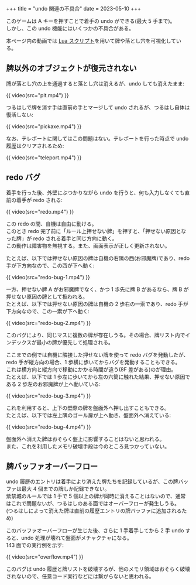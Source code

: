 +++
title = "undo 関連の不具合"
date = 2023-05-10
+++

このゲームは A キーを押すことで着手の undo ができる(最大 5 手まで)。  
しかし、この undo 機能にはいくつかの不具合がある。

本ページ内の動画では [Lua スクリプト](https://gist.github.com/taotao54321/96c2b1b329613cf67d0282e16ef2d73a)を用いて牌や落とし穴を可視化している。


## 牌以外のオブジェクトが復元されない

牌が落とし穴の上を通過すると落とし穴は消えるが、undo しても消えたまま:

{{ video(src="pit.mp4") }}

つるはしで牌を消す手は直前の手とマージして undo されるが、つるはし自体は復活しない:

{{ video(src="pickaxe.mp4") }}

なお、テレポートに関してはこの問題はない。テレポートを行った時点で undo 履歴はクリアされるため:

{{ video(src="teleport.mp4") }}


## redo バグ

着手を行った後、外壁にぶつかりながら undo を行うと、何も入力しなくても直前の着手が redo される:

{{ video(src="redo.mp4") }}

この redo の間、自機は自由に動ける。  
このとき redo 完了前に「ルール上押せない牌」を押すと、「押せない原因となった牌」が redo される着手と同じ方向に動く。  
この動作は障害物を無視する。また、画面表示が正しく更新されない。

たとえば、以下では押せない原因の牌は自機の右隣の西(お邪魔牌)であり、redo 手が下方向なので、この西が下へ動く:

{{ video(src="redo-bug-1.mp4") }}

一方、押せない牌 A がお邪魔牌でなく、かつ 1 歩先に牌 B があるなら、牌 B が押せない原因の牌として扱われる。  
たとえば、以下では押せない原因の牌は自機の 2 歩右の一索であり、redo 手が下方向なので、この一索が下へ動く:

{{ video(src="redo-bug-2.mp4") }}

このバグにより、同じマスに複数の牌が存在しうる。その場合、牌リスト内でインデックスが最小の牌が優先して処理される。

ここまでの例では自機に隣接した押せない牌を使って redo バグを発動したが、redo 手が縦方向の場合、1 歩横に歩いてからバグを発動することもできる。  
これは横方向と縦方向で移動にかかる時間が違う(8F 差がある)のが理由。  
たとえば、以下では 1 歩左に歩いてから左の六筒に触れた結果、押せない原因である 2 歩左のお邪魔牌が上へ動いている:

{{ video(src="redo-bug-3.mp4") }}

これを利用すると、上下の壁際の牌を盤面外へ押し出すこともできる。  
たとえば、以下では左上隅のゴール扉が上へ動き、盤面外へ消えている:

{{ video(src="redo-bug-4.mp4") }}

盤面外へ消えた牌はおそらく盤上に影響することはないと思われる。  
また、これを利用したメモリ破壊手段は今のところ見つかっていない。


## 牌バッファオーバーフロー

undo 履歴のエントリは着手により消えた牌たちを記録しているが、この牌バッファは最大 4 個までの牌しか記録できない。  
紫禁城のルールでは 1 手で 5 個以上の牌が同時に消えることはないので、通常はこれで問題ないが、つるはしのある面ではオーバーフローが発生しうる。  
(つるはしによって消えた牌は直前の履歴エントリの牌バッファに追加されるため)

このバッファオーバーフローが生じた後、さらに 1 手着手してから 2 手 undo すると、undo 処理が壊れて盤面がメチャクチャになる。  
143 面での実行例を示す:

{{ video(src="overflow.mp4") }}

このバグは undo 履歴と牌リストを破壊するが、他のメモリ領域はおそらく破壊されないので、任意コード実行などには繋がらないと思われる。
